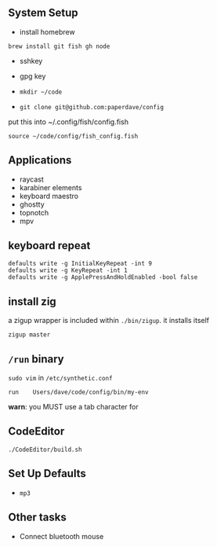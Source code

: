 ## System Setup

- install homebrew

```
brew install git fish gh node
```

- sshkey
- gpg key

- `mkdir ~/code`
- `git clone git@github.com:paperdave/config`

put this into ~/.config/fish/config.fish

```fish
source ~/code/config/fish_config.fish
```

## Applications

- raycast
- karabiner elements
- keyboard maestro
- ghostty
- topnotch
- mpv

## keyboard repeat

```
defaults write -g InitialKeyRepeat -int 9
defaults write -g KeyRepeat -int 1
defaults write -g ApplePressAndHoldEnabled -bool false
```

## install zig

a zigup wrapper is included within `./bin/zigup`. it installs itself

```
zigup master
```

## `/run` binary

`sudo vim` in `/etc/synthetic.conf`

```
run    Users/dave/code/config/bin/my-env
```

**warn**: you MUST use a tab character for

## CodeEditor

`./CodeEditor/build.sh`

## Set Up Defaults

- `mp3`

## Other tasks

- Connect bluetooth mouse
